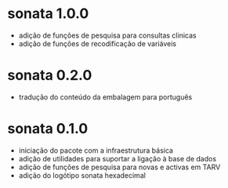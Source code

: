 # sonata 1.0.0
* adição de funções de pesquisa para consultas clinicas
* adição de funções de recodificação de variáveis

# sonata 0.2.0
* tradução do conteúdo da embalagem para português

# sonata 0.1.0
* iniciação do pacote com a infraestrutura básica
* adição de utilidades para suportar a ligação à base de dados
* adição de funções de pesquisa para novas e activas em TARV
* adição do logótipo sonata hexadecimal
